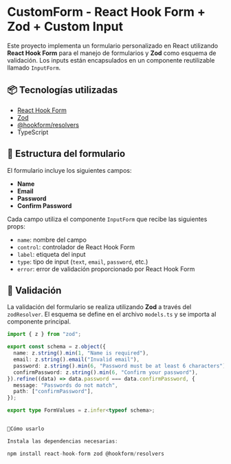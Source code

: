 # CustomForm - React Hook Form + Zod + Custom Input

Este proyecto implementa un formulario personalizado en React utilizando **React Hook Form** para el manejo de formularios y **Zod** como esquema de validación. Los inputs están encapsulados en un componente reutilizable llamado `InputForm`.

## 📦 Tecnologías utilizadas

- [React Hook Form](https://react-hook-form.com/)
- [Zod](https://zod.dev/)
- [@hookform/resolvers](https://react-hook-form.com/docs/useform/#resolver)
- TypeScript

## 🧩 Estructura del formulario

El formulario incluye los siguientes campos:

- **Name**
- **Email**
- **Password**
- **Confirm Password**

Cada campo utiliza el componente `InputForm` que recibe las siguientes props:

- `name`: nombre del campo
- `control`: controlador de React Hook Form
- `label`: etiqueta del input
- `type`: tipo de input (`text`, `email`, `password`, etc.)
- `error`: error de validación proporcionado por React Hook Form

## 🧪 Validación

La validación del formulario se realiza utilizando **Zod** a través del `zodResolver`. El esquema se define en el archivo `models.ts` y se importa al componente principal.

```ts
import { z } from "zod";

export const schema = z.object({
  name: z.string().min(1, "Name is required"),
  email: z.string().email("Invalid email"),
  password: z.string().min(6, "Password must be at least 6 characters"),
  confirmPassword: z.string().min(6, "Confirm your password"),
}).refine((data) => data.password === data.confirmPassword, {
  message: "Passwords do not match",
  path: ["confirmPassword"],
});

export type FormValues = z.infer<typeof schema>;


🚀Cómo usarlo

Instala las dependencias necesarias:

npm install react-hook-form zod @hookform/resolvers
```
